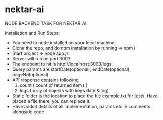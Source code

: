 # nektar-ai

NODE BACKEND TASK FOR NEKTAR AI

Installation and Run Steps:

- You need to node installed on your local machine
- Clone the repo, and do npm installation by running => npm i
- Start project => node app.js
- Server will run on port 3003
- The endpoint to hit is http://localhost:3003/logs
- Query params are startDate(optional), endDate(optional), pageNo(optional)
- API response contains following
  1. count ( count of returned items )
  2. logs (array of objects with keys date & log)
- Static folder is the location to place the file example.txt for tests. Have placed a file there, you can replace it.
- Have added details of all implementation, params etc in comments alongside code
